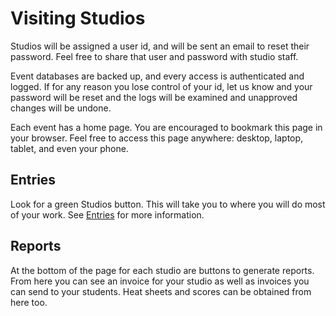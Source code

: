 # Visiting Studios

Studios will be assigned a user id, and will be sent an email to reset their password.
Feel free to share that user and password with studio staff.

Event databases are backed up, and every access is authenticated and logged.  If for any
reason you lose control of your id, let us know and your password will be reset and
the logs will be examined and unapproved changes will be undone.

Each event has a home page.  You are encouraged to bookmark this page in your browser.  Feel free
to access this page anywhere: desktop, laptop, tablet, and even your phone.

## Entries

Look for a green Studios button.  This will take you to where you will do most of your work.
See [Entries](../tasks/Entries) for more information.

## Reports

At the bottom of the page for each studio are buttons to generate reports.  From here you
can see an invoice for your studio as well as invoices you can send to your students.
Heat sheets and scores can be obtained from here too.
